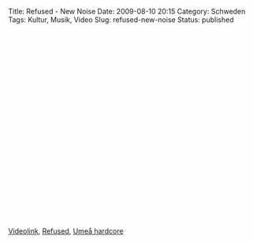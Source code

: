 Title: Refused - New Noise
Date: 2009-08-10 20:15
Category: Schweden
Tags: Kultur, Musik, Video
Slug: refused-new-noise
Status: published

<p>
<object width="480" height="385">
<param name="movie" value="http://www.youtube.com/v/K8MkVIe9xGc&amp;hl=en&amp;fs=1&amp;"></param><param name="allowFullScreen" value="true"></param><param name="allowscriptaccess" value="always"></param>
<embed src="http://www.youtube.com/v/K8MkVIe9xGc&amp;hl=en&amp;fs=1&amp;" type="application/x-shockwave-flash" allowscriptaccess="always" allowfullscreen="true" width="480" height="385">
</embed>
</object>
  
[Videolink](http://www.youtube.com/watch?v=K8MkVIe9xGc),
[Refused](http://de.wikipedia.org/wiki/Refused), [Umeå
hardcore](http://en.wikipedia.org/wiki/Umeå_hardcore)
</p>

